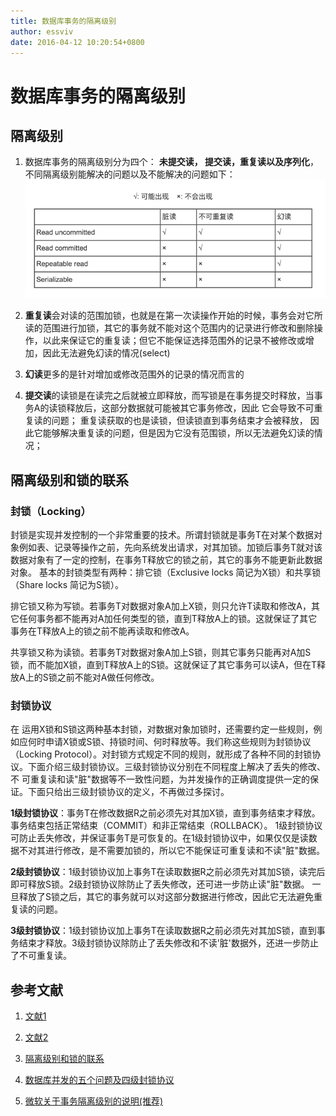 ```yaml
---
title: 数据库事务的隔离级别
author: essviv
date: 2016-04-12 10:20:54+0800
---
```


# 数据库事务的隔离级别

## 隔离级别
1. 数据库事务的隔离级别分为四个： **未提交读， 提交读，重复读以及序列化**，不同隔离级别能解决的问题以及不能解决的问题如下：
![transaction-level](https://github.com/Essviv/images/blob/master/transaction.jpg?raw=true)

2. **重复读**会对读的范围加锁，也就是在第一次读操作开始的时候，事务会对它所读的范围进行加锁，其它的事务就不能对这个范围内的记录进行修改和删除操作，以此来保证它的重复读；但它不能保证选择范围外的记录不被修改或增加，因此无法避免幻读的情况(select)

3. **幻读**更多的是针对增加或修改范围外的记录的情况而言的

4. **提交读**的读锁是在读完之后就被立即释放，而写锁是在事务提交时释放，当事务A的读锁释放后，这部分数据就可能被其它事务修改，因此 它会导致不可重复读的问题； 重复读获取的也是读锁，但读锁直到事务结束才会被释放， 因此它能够解决重复读的问题，但是因为它没有范围锁，所以无法避免幻读的情况； 

## 隔离级别和锁的联系

### 封锁（Locking）
 
封锁是实现并发控制的一个非常重要的技术。所谓封锁就是事务T在对某个数据对象例如表、记录等操作之前，先向系统发出请求，对其加锁。加锁后事务T就对该 数据对象有了一定的控制，在事务T释放它的锁之前，其它的事务不能更新此数据对象。 基本的封锁类型有两种：排它锁（Exclusive locks 简记为X锁）和共享锁（Share locks 简记为S锁）。 

排它锁又称为写锁。若事务T对数据对象A加上X锁，则只允许T读取和修改A，其它任何事务都不能再对A加任何类型的锁，直到T释放A上的锁。这就保证了其它事务在T释放A上的锁之前不能再读取和修改A。 

共享锁又称为读锁。若事务T对数据对象A加上S锁，则其它事务只能再对A加S锁，而不能加X锁，直到T释放A上的S锁。这就保证了其它事务可以读A，但在T释放A上的S锁之前不能对A做任何修改。 

### 封锁协议
 
在 运用X锁和S锁这两种基本封锁，对数据对象加锁时，还需要约定一些规则，例如应何时申请X锁或S锁、持锁时间、何时释放等。我们称这些规则为封锁协议 （Locking Protocol）。对封锁方式规定不同的规则，就形成了各种不同的封锁协议。下面介绍三级封锁协议。三级封锁协议分别在不同程度上解决了丢失的修改、不 可重复读和读"脏"数据等不一致性问题，为并发操作的正确调度提供一定的保证。下面只给出三级封锁协议的定义，不再做过多探讨。
 
**1级封锁协议**：事务T在修改数据R之前必须先对其加X锁，直到事务结束才释放。事务结束包括正常结束（COMMIT）和非正常结束（ROLLBACK）。 1级封锁协议可防止丢失修改，并保证事务T是可恢复的。在1级封锁协议中，如果仅仅是读数据不对其进行修改，是不需要加锁的，所以它不能保证可重复读和不读"脏"数据。

**2级封锁协议**：1级封锁协议加上事务T在读取数据R之前必须先对其加S锁，读完后即可释放S锁。2级封锁协议除防止了丢失修改，还可进一步防止读"脏"数据。 一旦释放了S锁之后，其它的事务就可以对这部分数据进行修改，因此它无法避免重复读的问题。

**3级封锁协议**：1级封锁协议加上事务T在读取数据R之前必须先对其加S锁，直到事务结束才释放。3级封锁协议除防止了丢失修改和不读'脏'数据外，还进一步防止了不可重复读。  


## 参考文献

1. [文献1](http://blog.csdn.net/fg2006/article/details/6937413)
 
2. [文献2](http://blog.sina.com.cn/s/blog_616b428f010163bo.html)
  
3. [隔离级别和锁的联系](http://www.cnblogs.com/tqsummer/archive/2010/07/11/1775209.html)
 
4. [数据库并发的五个问题及四级封锁协议](http://blog.csdn.net/zhangzeyuaaa/article/details/46400419)

5. [微软关于事务隔离级别的说明(推荐)](https://docs.microsoft.com/en-us/sql/odbc/reference/develop-app/transaction-isolation-levels)
